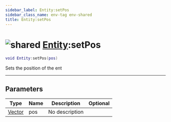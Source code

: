 ```yaml
---
sidebar_label: Entity:setPos
sidebar_class_name: env-tag env-shared
title: Entity:setPos
---
```


# <img src='/img/wiki/shared.png' alt='shared' classname='env-tag' /> [Entity](../entity/README.md):setPos

```lua
void Entity:setPos(pos)
```

Sets the position of the ent<br/>

-----------------
## Parameters

| Type   | Name | Description | Optional |
| ------ | ---- | ----------- | -------: |
| [Vector](../vector/README.md) | pos | No description |   |
